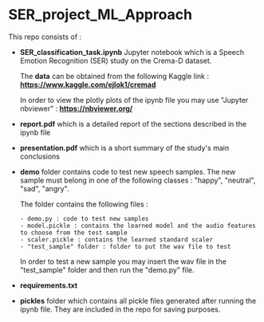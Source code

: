 # **SER_project_ML_Approach**

This repo consists of :

- **SER_classification_task.ipynb** Jupyter notebook which is a Speech Emotion Recognition (SER) study on the Crema-D dataset.

  The **data** can be obtained from the following Kaggle link : **https://www.kaggle.com/ejlok1/cremad**
  
  In order to view the plotly plots of the ipynb file you may use "Jupyter nbviewer" : **https://nbviewer.org/**
  
- **report.pdf** which is a detailed report of the sections described in the ipynb file

- **presentation.pdf** which is a short summary of the study's main conclusions

- **demo** folder contains code to test new speech samples. The new sample must belong in one of the following classes : "happy", "neutral", "sad", "angry". 
  
  The folder contains the following files :

      - demo.py : code to test new samples
      - model.pickle : contains the learned model and the audio features to choose from the test sample
      - scaler.pickle : contains the learned standard scaler
      - "test_sample" folder : folder to put the wav file to test
   
   In order to test a new sample you may insert the wav file in the "test_sample" folder and then run the "demo.py" file.

- **requirements.txt**

- **pickles** folder which contains all pickle files generated after running the ipynb file. They are included in the repo for saving purposes.
